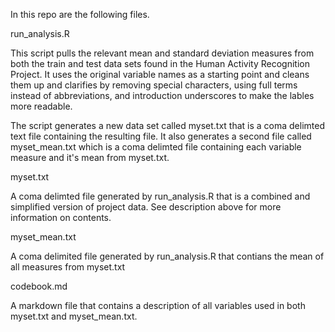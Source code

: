 In this repo are the following files.

run_analysis.R

This script pulls the relevant mean and standard deviation measures from both the train and test data sets found in the Human
Activity Recognition Project.  It uses the original variable names as a starting point and cleans them up and clarifies by 
removing special characters, using full terms instead of abbreviations, and introduction underscores to make the lables more readable.

The script generates a new data set called myset.txt that is a coma delimted text file containing the resulting file.  It also generates
a second file called myset_mean.txt which is a coma delimted file containing each variable measure and it's mean from myset.txt.

myset.txt

A coma delimted file generated by run_analysis.R that is a combined and simplified version of project data.  See description above for 
more information on contents.

myset_mean.txt

A coma delimited file generated by run_analysis.R that contians the mean of all measures from myset.txt

codebook.md

A markdown file that contains a description of all variables used in both myset.txt and myset_mean.txt.
